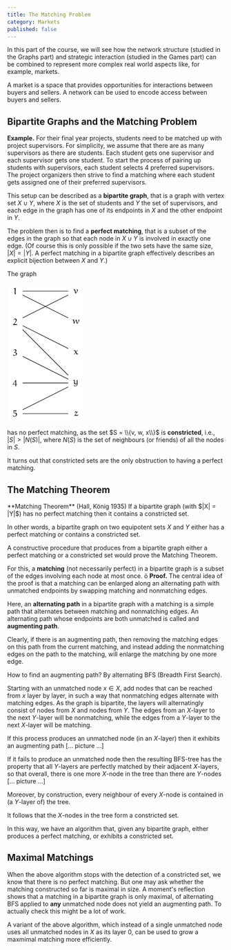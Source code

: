```yaml
---
title: The Matching Problem
category: Markets
published: false
---
```


In this part of the course, we will see how the network structure
(studied in the Graphs part) and strategic interaction (studied in the
Games part) can be combined to represent more complex real world
aspects like, for example, markets.

A market is a space that provides opportunities for interactions
between buyers and sellers.  A network can be used to encode access
between buyers and sellers.

##  Bipartite Graphs and the Matching Problem

**Example.** For their final year projects, students need to be
matched up with project supervisors.  For simplicity, we assume that
there are as many supervisors as there are students.
Each student gets one supervisor and each supervisor gets one student.
To start the process of pairing up students with supervisors,
each student selects 4 preferred supervisors.  The project organizers
then strive to find a matching where each student gets assigned one of their
preferred supervisors.

This setup can be described as a __bipartite graph__, that is a graph
with vertex set $X \cup Y$, where $X$ is the set of students and $Y$
the set of supervisors, and each edge in the graph has one of its
endpoints in $X$ and the other endpoint in $Y$.

The problem then is to find a __perfect matching__, that is a subset
of the edges in the graph so that each node in $X \cup Y$ is involved
in exactly one edge.  (Of course this is only possible if the two sets
have the same size, $|X| = |Y|$.  A perfect matching in a bipartite
graph effectively describes an explicit bijection between $X$ and
$Y$.)

The graph

![a bipartite graph][matching1]

has no perfect matching, as the set
$S = \\{v, w, x\\}$ is **constricted**,
i.e.,
$|S| > |N(S)|$, where $N(S)$ is the set of
neighbours (or friends) of all the nodes in $S$.

It turns out that constricted sets are the only
obstruction to having a perfect matching.

## The Matching Theorem

<div class="note" markdown="1">
**Matching Theorem** (Hall, König 1935)  If a bipartite graph (with $|X| = |Y|$)
has no perfect matching then it contains a constricted set.
</div>

In other words, a bipartite graph on two equipotent sets $X$ and $Y$
either has a perfect matching or contains a constricted set.

A constructive procedure that produces from a bipartite graph
either a perfect matching or a constricted set would prove the Matching Theorem.

For this, a **matching** (not necessarily perfect) in a bipartite graph
is a subset of the edges involving
each node at most once.
ö
**Proof.** The central idea of the proof is that a matching can be
enlarged along an alternating path with unmatched endpoints by
swapping matching and nonmatching edges.

Here, an **alternating path** in a bipartite graph with a matching is
a simple path that alternates between matching and nonmatching edges.
An alternating path whose endpoints are both unmatched is called and
**augmenting path**.

Clearly, if there is an augmenting path, then removing the matching
edges on this path from the current matching, and instead adding the
nonmatching edges on the path to the matching, will enlarge the
matching by one more edge.

How to find an augmenting path?  By alternating BFS (Breadth First
Search).

Starting with an unmatched node $x \in X$,
add nodes that can be reached from $x$ layer by layer,
in such a way that nonmatching edges alternate with matching edges.
As the graph is bipartite, the layers will alternatingly
consist of nodes from $X$ and nodes from $Y$.
The edges from an $X$-layer to the next $Y$-layer will be nonmatching,
while the edges from a $Y$-layer to the next $X$-layer will be matching.

If this process produces an unmatched node (in an $X$-layer)
then it exhibits an augmenting path [... picture ...]

If it fails to produce an unmatched node then the 
resulting BFS-tree has the property that all
$Y$-layers are perfectly matched by their adjacent $X$-layers,
so that overall, there is one more $X$-node in the tree than
there are $Y$-nodes [... picture ...]

Moreover, by construction, every neighbour of
every $X$-node is contained in (a $Y$-layer of) the tree.

It follows that the $X$-nodes in the tree form a constricted set.

In this way, we have an algorithm that, given any
bipartite graph, either produces a perfect matching,
or exhibits a constricted set.

##  Maximal Matchings

When the above algorithm stops with the detection of a constricted
set, we know that there is no perfect matching.  But one may ask
whether the matching constructed so far is maximal in size.  A
moment's reflection shows that a matching in a bipartite graph is only
maximal, of alternating BFS applied to **any** unmatched node does not
yield an augmenting path.  To actually check this might be a lot of
work.

A variant of the above algorithm, which instead of a single
unmatched node uses all unmatched nodes in $X$ as its layer $0$,
can be used to grow a maxmimal matching more efficiently.

[matching1]: /images/matching1.png
